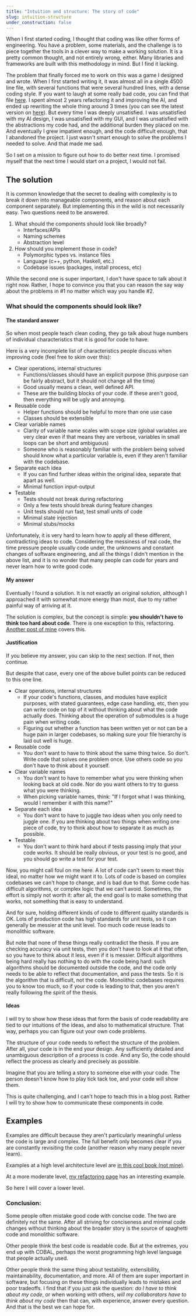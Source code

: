 ```yaml
---
title: "Intuition and structure: The story of code"
slug: intuition-structure
under_construction: false
---
```


When I first started coding, I thought that coding was like other forms of engineering. You have a problem, some materials, and the challenge is to piece together the tools in a clever way to make a working solution. It is a pretty common thought, and not entirely wrong, either. Many libraries and frameworks are built with this methodology in mind. But I find it lacking.

The problem that finally forced me to work on this was a game I designed and wrote. When I first started writing it, it was almost all in a single 4500 line file, with several functions that were several hundred lines, with a dense coding style. If you want to laugh at some really bad code, you can find that file [here](https://gist.github.com/weepingwillowben/9f180dda531aed3249836efe12351033). I spent almost 2 years refactoring it and improving the AI, and ended up rewriting the whole thing around 3 times (you can see the latest version on [here](https://github.com/weepingwillowben/qtwargame)). But every time I was deeply unsatisfied. I was unsatisfied with my AI design, I was unsatisfied with my GUI, and I was unsatisfied with the abstractions my code had, and the additional burden they placed on me. And eventually I grew impatient enough, and the code difficult enough, that I abandoned the project. I just wasn't smart enough to solve the problems I needed to solve. And that made me sad.

So I set on a mission to figure out how to do better next time. I promised myself that the next time I would start on a project, I would not fail.

## The solution

It is common knowledge that the secret to dealing with complexity is to break it down into manageable components, and reason about each component separately. But implementing this in the wild is not necessarily easy. Two questions need to be answered.

1. What should the components should look like broadly?
    * Interfaces/APIs
    * Naming schemes
    * Abstraction level
2. How should you implement those in code?
    * Polymorphic types vs. instance files
    * Language (c++, python, Haskell, etc.)
    * Codebase issues (packages, install process, etc)

While the second one is super important, I don't have space to talk about it right now. Rather, I hope to convince you that you can reason the say way about the problems in \#1 no matter which way you handle \#2.

### What should the components should look like?

#### The standard answer

So when most people teach clean coding, they go talk about huge numbers of individual characteristics that it is good for code to have.

Here is a very incomplete list of characteristics people discuss when improving code (feel free to skim over this):

* Clear operations, internal structures
    * Functions/classes should have an explicit purpose (this purpose can be fairly abstract, but it should not change all the time)
    * Good usually means a clean, well defined API.
    * These are the building blocks of your code. If these aren't good, then everything will be ugly and annoying.
* Reusable code
    * Helper functions should be helpful to more than one use case
    * Classes should be extensible
* Clear variable names
    * Clarity of variable name scales with scope size (global variables are very clear even if that means they are verbose, variables in small loops can be short and ambiguous)
    * Someone who is reasonably familiar with the problem being solved should know what a particular variable is, even if they aren't familiar with the codebase.
* Separate each idea
    * If you can find further ideas within the original idea, separate that apart as well.
    * Minimal function input-output
* Testable
    * Tests should not break during refactoring
    * Only a few tests should break during feature changes
    * Unit tests should run fast, test small units of code
    * Minimal state injection
    * Minimal stubs/mocks

Unfortunately, it is very hard to learn how to apply all these different, contradicting ideas to code. Considering the messiness of real code, the time pressure people usually code under, the unknowns and constant changes of software engineering, and all the things I didn't mention in the above list, and it is no wonder that many people can code for years and never learn how to write good code.

#### My answer

Eventually I found a solution. It is not exactly an original solution, although I approached it with somewhat more energy than most, due to my rather painful way of arriving at it.

The solution is complex, but the concept is simple: **you shouldn't have to think too hard about code**. There is one exception to this, refactoring. [Another post of mine](coding_posts/refractoring) covers this.


#### Justification

If you believe my answer, you can skip to the next section. If not, then continue.

But despite that case, every one of the above bullet points can be reduced to this one line.

* Clear operations, internal structures
    * If your code's functions, classes, and modules have explicit purposes, with stated guarantees, edge case handling, etc, then you can write code on top of it without thinking about what the code actually does. Thinking about the operation of submodules is a huge pain when writing code.
    * Figuring out whether a function has been written yet or not can be a huge pain in larger codebases, so making sure your file hierarchy is laid out well is huge.
* Reusable code
    * You don't want to have to think about the same thing twice. So don't. Write code that solves one problem once. Use others code so you don't have to think about it yourself.
* Clear variable names
    * You don't want to have to remember what you were thinking when looking back at old code. Nor do you want others to try to guess what you were thinking.
    * When picking variable names, think: "If I forgot what I was thinking, would I remember it with this name?"
* Separate each idea
    * You don't want to have to juggle two ideas when you only need to juggle one. If you are thinking about two things when writing one piece of code, try to think about how to separate it as much as possible.
* Testable
    * You don't want to think hard about if tests passing imply that your code works. It should be really obvious, or your test is no good, and you should go write a test for your test.

Now, you might call foul on me here. A lot of code can't seem to meet this ideal, no matter how we might want it to. Lots of code is based on complex codebases we can't hope to change, and is bad due to that. Some code has difficult algorithms, or complex logic that we can't avoid. Sometimes, the effort is simply not worth it: after all, the end goal is to make something that works, not something that is easy to understand.

And for sure, holding different kinds of code to different quality standards is OK. Lots of production code has high standards for unit tests, so it can generally be messier at the unit level. Too much code reuse leads to monolithic software.

But note that none of these things really contradict the thesis. If you are checking accuracy via unit tests, then you don't have to look at it that often, so you have to think about it less, even if it is messier. Difficult algorithms being hard really has nothing to do with the code being hard: such algorithms should be documented outside the code, and the code only needs to be able to reflect that documentation, and pass the tests. So it is the algorithm that is difficult, not the code. Monolithic codebases requires you to know too much, so if your code is leading to that, then you aren't really following the spirit of the thesis.

#### Ideas

I will try to show how these ideas that form the basis of code readability are tied to our intuitions of the ideas, and also to mathematical structure. That way, perhaps you can figure out your own code problems.

The structure of your code needs to reflect the structure of the problem. After all, your code is in the end your design. Any sufficiently detailed and unambiguous description of a process is code. And any  So, the code should reflect the process as clearly and precisely as possible.

Imagine that you are telling a story to someone else with your code. The person doesn't know how to play tick tack toe, and your code will show them.

This is quite challenging, and I can't hope to teach this in a blog post. Rather I will try to show how to communicate these components in code.


## Examples

Examples are difficult because they aren't particularly meaningful unless the code is large and complex. The full benefit only becomes clear if you are constantly revisiting the code (another reason why many people never learn).

Examples at a high level architecture level are [in this cool book (not mine)](http://aosabook.org/en/index.html).

At a more moderate level, [my refactoring page](coding_posts/refractoring) has an interesting example.

So here I will cover a lower level.



<!--
Here is a relatively simple problem which should demonstrate this. The problem is that I know how to check if someone won in tick tack toe. Simple enough, right? You check the rows, columns, and diagonals, and see if a player occupies all the spots there. But this problem, and other similar to it haunted me for years afterwards, making my code error prone, and difficult to debug.

Below is some code that solves the tick tack toe problem. I wrote only a few weeks from when I learned programming for the first time. It represents the 9 boxes as 9 separate variables, box[1-9]. The box is 1 if the player has it, 10 if the computer has it, and 0 if it is empty. It then finds out who won (full code [here](https://gist.github.com/weepingwillowben/8786b84688936e206408d71ae040c18e), windows only unfortunately). It looks like this:

[code language="c"]

    num1 = box1 + box2 + box3;
    num2 = box4 + box5 + box6;
    num3 = box7 + box8 + box9;
    num4 = box1 + box4 + box7;
    num5 = box2 + box5 + box8;
    num6 = box3 + box6 + box9;
    num7 = box1 + box5 + box9;
    num8 = box3 + box5 + box7;
    if (num1 == 30 or num2 == 30 or num3 == 30 or num4 == 30 or num5 == 30 or num6 == 30 or num7 == 30 or num8 == 30)
    {
        cout << "COMPUTER WINS!\n";
        break;
    }
    if (num1 == 3 or num2 == 3 or num3 == 3 or num4 == 3 or num5 == 3 or num6 == 3 or num7 == 3 or num8 == 3)
    {
        cout << "PLAYER WINS!";
        break;
    }

[/code]

As you can see, I could code a solution with the tools I had at hand. And at the time, that was enough. But now, I realize that it is not very good. It has lots and lots of variables and arbitrary constants, which makes checking/debugging the code hard and slow. It is just about impossible to generalize to larger grids. Understandable for my first code, but lets try to do better.

The standard approach would be to iteratively refractor this, until it looks decent. We would put the numbered variables in an array, then loop over them, in some places, take out functions, etc, to make the code more concise and stuff. This is not a bad approach. But it can actually be harder than building it up again from scratch, and it is easier to make poor choices. So instead, lets try to think of things structurally, picking out what each part of the code really accomplishes, and build this up.

First, basic data structures. What is a tick tack toe board anyways? It is a grid that looks like this, right?

    X|O|S
    X|O|_
    O|X|O

We really only care about the rows, columns, and diagonals. If you trace your finger over the rows, columns and diagonals, you might notice that your finger seems to be moving quite freely over a 2 dimensional discrete space. This reveals that the base data structure needs two qualities, it needs to store discrete values. Luckily, there is already a standard solution to general discrete 2d movement, the 2d array.

    board = array[3][3];

Now, how do we represent the Xs, Os, and blanks? Again, think of what we they actually are, and what we need of them. They actually are symbols that represent something about the game. We need them to be distinct from each other, and to not allow for anything other than Xs, Os, and blanks. Here there are several options. Strongly typed enums have these qualities. But perhaps this is overkill, as they also have other guarantees, such as efficient use as a key, which we don't need. So lets make our own type that meets these conditions.



Ok, so that wraps up the data structure. Now we need to look at the tasks we ask of that data. These can be thought of as queries, or manipulations.

Here is a task. We want the user of the software to be able to choose a coordinate, and then set that to be the players symbol if it is not already chosen. If it is already chosen, then we want to change nothing, and tell the user that they need to choose something else.

Wow, that is a lot of requirements. And it is the thing that experienced coders can just crank out without thinking about it at all. So

Here is a more complicated task, the original one.

Lets take
-->


### Conclusion:

Some people often mistake good code with concise code. The two are definitely not the same. After all striving for conciseness and minimal code changes without thinking about the broader story is the source of spaghetti code and monolithic software.

Other people think the best code is readable code. But at the extremes, you end up with COBAL, perhaps the worst programming high level language that people actually used.

Other people think the same thing about testability, extensibility, maintainability, documentation, and more. All of them are super important in software, but focusing on these things individually leads to mistakes and poor tradeoffs. I find that if you just ask the question: *do I have to think about my code*, or when working with others, *will my collaborators have to think about my code* then that can, with experience, answer every question. And that is the best we can hope for. 
